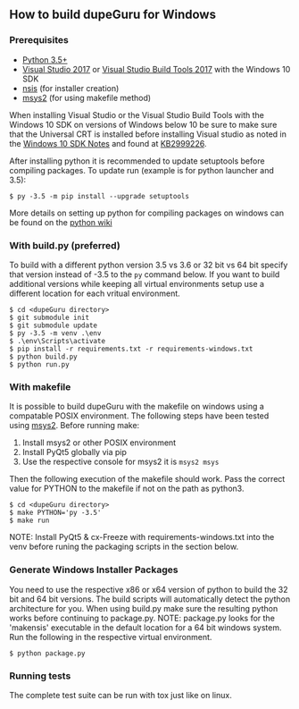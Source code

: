 ## How to build dupeGuru for Windows

### Prerequisites

- [Python 3.5+][python]
- [Visual Studio 2017][vs] or [Visual Studio Build Tools 2017][vsBuildTools] with the Windows 10 SDK
- [nsis][nsis] (for installer creation)
- [msys2][msys2] (for using makefile method)

When installing Visual Studio or the Visual Studio Build Tools with the Windows 10 SDK on versions of Windows below 10 be sure to make sure that the Universal CRT is installed before installing Visual studio as noted in the [Windows 10 SDK Notes][win10sdk] and found at [KB2999226][KB2999226].

After installing python it is recommended to update setuptools before compiling packages.  To update run (example is for python launcher and 3.5):

    $ py -3.5 -m pip install --upgrade setuptools

More details on setting up python for compiling packages on windows can be found on the [python wiki][pythonWindowsCompilers]

### With build.py (preferred)
To build with a different python version 3.5 vs 3.6 or 32 bit vs 64 bit specify that version instead of -3.5 to the `py` command below.  If you want to build additional versions while keeping all virtual environments setup use a different location for each vritual environment.

    $ cd <dupeGuru directory>
    $ git submodule init
    $ git submodule update
    $ py -3.5 -m venv .\env
    $ .\env\Scripts\activate
    $ pip install -r requirements.txt -r requirements-windows.txt
    $ python build.py
    $ python run.py

### With makefile
It is possible to build dupeGuru with the makefile on windows using a compatable POSIX environment.  The following steps have been tested using [msys2][msys2]. Before running make:
1. Install msys2 or other POSIX environment
2. Install PyQt5 globally via pip
3. Use the respective console for msys2 it is `msys2 msys` 

Then the following execution of the makefile should work.  Pass the correct value for PYTHON to the makefile if not on the path as python3.

    $ cd <dupeGuru directory>
    $ make PYTHON='py -3.5'
    $ make run

NOTE: Install PyQt5 & cx-Freeze with requirements-windows.txt into the venv before runing the packaging scripts in the section below.

### Generate Windows Installer Packages
You need to use the respective x86 or x64 version of python to build the 32 bit and 64 bit versions.  The build scripts will automatically detect the python architecture for you. When using build.py make sure the resulting python works before continuing to package.py.  NOTE: package.py looks for the 'makensis' executable in the default location for a 64 bit windows system.  Run the following in the respective virtual environment.

    $ python package.py

### Running tests
The complete test suite can be run with tox just like on linux.

[python]: http://www.python.org/
[nsis]: http://nsis.sourceforge.net/Main_Page
[vs]: https://www.visualstudio.com/downloads/#visual-studio-community-2017
[vsBuildTools]: https://www.visualstudio.com/downloads/#build-tools-for-visual-studio-2017
[win10sdk]: https://developer.microsoft.com/en-us/windows/downloads/windows-10-sdk
[KB2999226]: https://support.microsoft.com/en-us/help/2999226/update-for-universal-c-runtime-in-windows
[pythonWindowsCompilers]: https://wiki.python.org/moin/WindowsCompilers
[msys2]: http://www.msys2.org/
